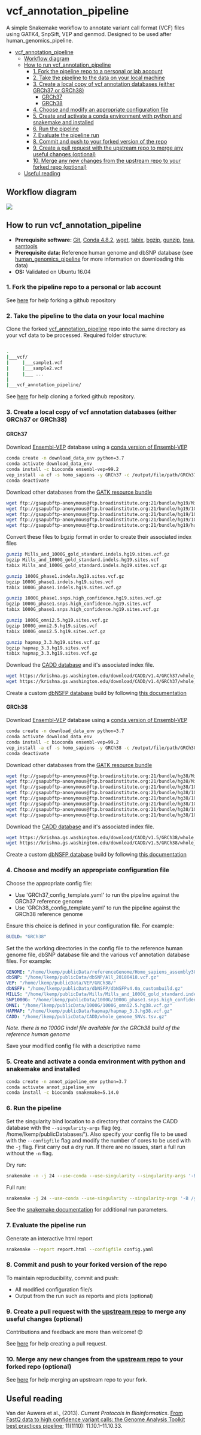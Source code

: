 # vcf_annotation_pipeline

A simple Snakemake workflow to annotate variant call format (VCF) files using GATK4, SnpSift, VEP and genmod. Designed to be used after human_genomics_pipeline.

- [vcf_annotation_pipeline](#vcfannotationpipeline)
  - [Workflow diagram](#workflow-diagram)
  - [How to run vcf_annotation_pipeline](#how-to-run-vcfannotationpipeline)
    - [1. Fork the pipeline repo to a personal or lab account](#1-fork-the-pipeline-repo-to-a-personal-or-lab-account)
    - [2. Take the pipeline to the data on your local machine](#2-take-the-pipeline-to-the-data-on-your-local-machine)
    - [3. Create a local copy of vcf annotation databases (either GRCh37 or GRCh38)](#3-create-a-local-copy-of-vcf-annotation-databases-either-grch37-or-grch38)
      - [GRCh37](#grch37)
      - [GRCh38](#grch38)
    - [4. Choose and modify an appropriate configuration file](#4-choose-and-modify-an-appropriate-configuration-file)
    - [5. Create and activate a conda environment with python and snakemake and installed](#5-create-and-activate-a-conda-environment-with-python-and-snakemake-and-installed)
    - [6. Run the pipeline](#6-run-the-pipeline)
    - [7. Evaluate the pipeline run](#7-evaluate-the-pipeline-run)
    - [8. Commit and push to your forked version of the repo](#8-commit-and-push-to-your-forked-version-of-the-repo)
    - [9. Create a pull request with the upstream repo to merge any useful changes (optional)](#9-create-a-pull-request-with-the-upstream-repo-to-merge-any-useful-changes-optional)
    - [10. Merge any new changes from the upstream repo to your forked repo (optional)](#10-merge-any-new-changes-from-the-upstream-repo-to-your-forked-repo-optional)
  - [Useful reading](#useful-reading)

## Workflow diagram

<img src="rulegraph.png" class="center">

## How to run vcf_annotation_pipeline

- **Prerequisite software:** [Git](https://git-scm.com/), [Conda 4.8.2](https://docs.conda.io/projects/conda/en/latest/index.html), [wget](https://www.gnu.org/software/wget/), [tabix](http://www.htslib.org/doc/tabix.html), [bgzip](http://www.htslib.org/doc/bgzip.html), [gunzip](https://linux.die.net/man/1/gunzip), [bwa](http://bio-bwa.sourceforge.net/), [samtools](http://www.htslib.org/)
- **Prerequisite data:** Reference human genome and dbSNP database (see [human_genomics_pipeline](https://github.com/ESR-NZ/human_genomics_pipeline) for more information on downloading this data)
- **OS:** Validated on Ubuntu 16.04

### 1. Fork the pipeline repo to a personal or lab account

See [here](https://help.github.com/en/github/getting-started-with-github/fork-a-repo#fork-an-example-repository) for help forking a github repository

### 2. Take the pipeline to the data on your local machine

Clone the forked [vcf_annotation_pipeline](https://github.com/ESR-NZ/vcf_annotation_pipeline) repo into the same directory as your vcf data to be processed. Required folder structure:

```bash

.
|___vcf/
|     |___sample1.vcf
|     |___sample2.vcf
|     |___ ...
|
|___vcf_annotation_pipeline/

```

See [here](https://help.github.com/en/github/getting-started-with-github/fork-a-repo#keep-your-fork-synced) for help cloning a forked github repository.

### 3. Create a local copy of vcf annotation databases (either GRCh37 or GRCh38)

#### GRCh37

Download [Ensembl-VEP](https://asia.ensembl.org/info/docs/tools/vep/index.html) database using a [conda version of Ensembl-VEP](https://anaconda.org/bioconda/ensembl-vep)

```bash
conda create -n download_data_env python=3.7
conda activate download_data_env
conda install -c bioconda ensembl-vep=99.2
vep_install -a cf -s homo_sapiens -y GRCh37 -c /output/file/path/GRCh37 --CONVERT
conda deactivate
```

Download other databases from the [GATK resource bundle](https://gatk.broadinstitute.org/hc/en-us/articles/360035890811-Resource-bundle)

```bash
wget ftp://gsapubftp-anonymous@ftp.broadinstitute.org:21/bundle/hg19/Mills_and_1000G_gold_standard.indels.hg19.sites.vcf.gz
wget ftp://gsapubftp-anonymous@ftp.broadinstitute.org:21/bundle/hg19/1000G_phase1.indels.hg19.sites.vcf.gz
wget ftp://gsapubftp-anonymous@ftp.broadinstitute.org:21/bundle/hg19/1000G_phase1.snps.high_confidence.hg19.sites.vcf.gz
wget ftp://gsapubftp-anonymous@ftp.broadinstitute.org:21/bundle/hg19/1000G_omni2.5.hg19.sites.vcf.gz
wget ftp://gsapubftp-anonymous@ftp.broadinstitute.org:21/bundle/hg19/hapmap_3.3.hg19.sites.vcf.gz
```

Convert these files to bgzip format in order to create their associated index files

```bash
gunzip Mills_and_1000G_gold_standard.indels.hg19.sites.vcf.gz
bgzip Mills_and_1000G_gold_standard.indels.hg19.sites.vcf
tabix Mills_and_1000G_gold_standard.indels.hg19.sites.vcf.gz

gunzip 1000G_phase1.indels.hg19.sites.vcf.gz
bgzip 1000G_phase1.indels.hg19.sites.vcf
tabix 1000G_phase1.indels.hg19.sites.vcf.gz

gunzip 1000G_phase1.snps.high_confidence.hg19.sites.vcf.gz
bgzip 1000G_phase1.snps.high_confidence.hg19.sites.vcf
tabix 1000G_phase1.snps.high_confidence.hg19.sites.vcf.gz

gunzip 1000G_omni2.5.hg19.sites.vcf.gz
bgzip 1000G_omni2.5.hg19.sites.vcf
tabix 1000G_omni2.5.hg19.sites.vcf.gz

gunzip hapmap_3.3.hg19.sites.vcf.gz
bgzip hapmap_3.3.hg19.sites.vcf
tabix hapmap_3.3.hg19.sites.vcf.gz
```

Download the [CADD database](https://cadd.gs.washington.edu/download) and it's associated index file.

```bash
wget https://krishna.gs.washington.edu/download/CADD/v1.4/GRCh37/whole_genome_SNVs.tsv.gz
wget https://krishna.gs.washington.edu/download/CADD/v1.4/GRCh37/whole_genome_SNVs.tsv.gz.tbi
```

Create a custom [dbNSFP database](https://sites.google.com/site/jpopgen/dbNSFP) build by following [this documentation](https://github.com/GenomicsAotearoa/dbNSFP_build)

#### GRCh38

Download [Ensembl-VEP](https://asia.ensembl.org/info/docs/tools/vep/index.html) database using a [conda version of Ensembl-VEP](https://anaconda.org/bioconda/ensembl-vep)

```bash
conda create -n download_data_env python=3.7
conda activate download_data_env
conda install -c bioconda ensembl-vep=99.2
vep_install -a cf -s homo_sapiens -y GRCh38 -c /output/file/path/GRCh38 --CONVERT
conda deactivate
```

Download other databases from the [GATK resource bundle](https://gatk.broadinstitute.org/hc/en-us/articles/360035890811-Resource-bundle)

```bash
wget ftp://gsapubftp-anonymous@ftp.broadinstitute.org:21/bundle/hg38/Mills_and_1000G_gold_standard.indels.hg38.vcf.gz
wget ftp://gsapubftp-anonymous@ftp.broadinstitute.org:21/bundle/hg38/Mills_and_1000G_gold_standard.indels.hg38.vcf.gz.tbi
wget ftp://gsapubftp-anonymous@ftp.broadinstitute.org:21/bundle/hg38/1000G_phase1.snps.high_confidence.hg38.vcf.gz
wget ftp://gsapubftp-anonymous@ftp.broadinstitute.org:21/bundle/hg38/1000G_phase1.snps.high_confidence.hg38.vcf.gz.tbi
wget ftp://gsapubftp-anonymous@ftp.broadinstitute.org:21/bundle/hg38/1000G_omni2.5.hg38.vcf.gz
wget ftp://gsapubftp-anonymous@ftp.broadinstitute.org:21/bundle/hg38/1000G_omni2.5.hg38.vcf.gz.tbi
wget ftp://gsapubftp-anonymous@ftp.broadinstitute.org:21/bundle/hg38/1000G_omni2.5.hg38.vcf.gz
wget ftp://gsapubftp-anonymous@ftp.broadinstitute.org:21/bundle/hg38/1000G_omni2.5.hg38.vcf.gz.tbi
```

Download the [CADD database](https://cadd.gs.washington.edu/download) and it's associated index file.

```bash
wget https://krishna.gs.washington.edu/download/CADD/v1.5/GRCh38/whole_genome_SNVs.tsv.gz
wget https://krishna.gs.washington.edu/download/CADD/v1.5/GRCh38/whole_genome_SNVs.tsv.gz.tbi
```

Create a custom [dbNSFP database](https://sites.google.com/site/jpopgen/dbNSFP) build by following [this documentation](https://github.com/GenomicsAotearoa/dbNSFP_build)

### 4. Choose and modify an appropriate configuration file

Choose the appropriate config file:

- Use 'GRCh37_config_template.yaml' to run the pipeline against the GRCh37 reference genome
- Use 'GRCh38_config_template.yaml' to run the pipeline against the GRCh38 reference genome

Ensure this choice is defined in your configuration file. For example:

```yaml
BUILD: "GRCh38"
```

Set the the working directories in the config file to the reference human genome file, dbSNP database file and the various vcf annotation database files. For example:

```yaml
GENOME: "/home/lkemp/publicData/referenceGenome/Homo_sapiens_assembly38.fasta.gz"
dbSNP: "/home/lkemp/publicData/dbSNP/All_20180418.vcf.gz"
VEP: "/home/lkemp/publicData/VEP/GRCh38/"
dbNSFP: "/home/lkemp/publicData/dbNSFP/dbNSFPv4.0a_custombuild.gz"
MILLS: "/home/lkemp/publicData/Mills/Mills_and_1000G_gold_standard.indels.hg38.vcf.gz"
SNP1000G: "/home/lkemp/publicData/1000G/1000G_phase1.snps.high_confidence.hg38.vcf.gz"
OMNI: "/home/lkemp/publicData/1000G/1000G_omni2.5.hg38.vcf.gz"
HAPMAP: "/home/lkemp/publicData/hapmap/hapmap_3.3.hg38.vcf.gz"
CADD: "/home/lkemp/publicData/CADD/whole_genome_SNVs.tsv.gz"
```

*Note. there is no 1000G indel file available for the GRCh38 build of the reference human genome*

Save your modified config file with a descriptive name

### 5. Create and activate a conda environment with python and snakemake and installed

```bash
conda create -n annot_pipeline_env python=3.7
conda activate annot_pipeline_env
conda install -c bioconda snakemake=5.14.0
```

### 6. Run the pipeline

Set the singularity bind location to a directory that contains the CADD database with the `--singularity-args` flag (eg. /home/lkemp/publicDatabases/'). Also specify your config file to be used with the `--configfile` flag and modify the number of cores to be used with the `-j` flag. First carry out a dry run. If there are no issues, start a full run without the `-n` flag.

Dry run:

```bash
snakemake -n -j 24 --use-conda --use-singularity --singularity-args '-B /your/dir/' --configfile your_config.yaml
```

Full run:

```bash
snakemake -j 24 --use-conda --use-singularity --singularity-args '-B /your/dir/' --configfile your_config.yaml
```

See the [snakemake documentation](https://snakemake.readthedocs.io/en/v4.5.1/executable.html) for additional run parameters.

### 7. Evaluate the pipeline run

Generate an interactive html report

```bash
snakemake --report report.html --configfile config.yaml
```

### 8. Commit and push to your forked version of the repo

To maintain reproducibility, commit and push:

- All modified configuration file/s
- Output from the run such as reports and plots (optional)

### 9. Create a pull request with the [upstream repo](https://github.com/ESR-NZ/vcf_annotation_pipeline) to merge any useful changes (optional)

Contributions and feedback are more than welcome! :blush:

See [here](https://help.github.com/en/github/collaborating-with-issues-and-pull-requests/creating-a-pull-request) for help creating a pull request.

### 10. Merge any new changes from the [upstream repo](https://github.com/ESR-NZ/human_genomics_pipeline) to your forked repo (optional)

See [here](https://help.github.com/en/github/collaborating-with-issues-and-pull-requests/merging-an-upstream-repository-into-your-fork) for help merging an upstream repo to your fork.

## Useful reading

Van der Auwera et al., (2013). *Current Protocols in Bioinformatics*. [From FastQ data to high confidence variant calls: the Genome Analysis Toolkit best practices pipeline](https://www.ncbi.nlm.nih.gov/pmc/articles/PMC4243306/); 11(1110): 11.10.1–11.10.33.
